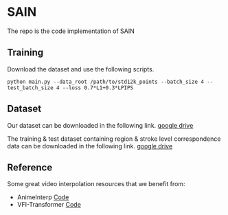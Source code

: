 # SAIN

The repo is the code implementation of SAIN

## Training
Download the dataset and use the following scripts.
```
python main.py --data_root /path/to/std12k_points --batch_size 4 --test_batch_size 4 --loss 0.7*L1+0.3*LPIPS
```

## Dataset
Our dataset can be downloaded in the following link.
[google drive](https://drive.google.com/file/d/1vyu_ePFN9sFjqxc-sPdSWuSCLnWFVUT7/view?usp=sharing)

The training & test dataset containing region & stroke level correspondence data can be downloaded in the following link.
[google drive]([https://drive.google.com/file/d/1vyu_ePFN9sFjqxc-sPdSWuSCLnWFVUT7/view?usp=sharing](https://drive.google.com/file/d/1VMr2oPQCqUE579dnY4eFGGVAhrgjVR2V/view?usp=sharing))

## Reference
Some great video interpolation resources that we benefit from:

- AnimeInterp [Code](https://github.com/lisiyao21/AnimeInterp.git)
- VFI-Transformer [Code](https://github.com/zhshi0816/Video-Frame-Interpolation-Transformer.git)
